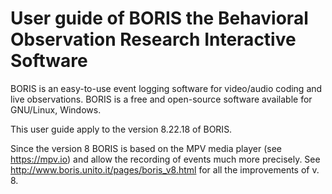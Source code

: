 # User guide of **BORIS** the Behavioral Observation Research Interactive Software

BORIS is an easy-to-use event logging software for video/audio coding and live observations. BORIS is a free and open-source software available for GNU/Linux, Windows.

This user guide apply to the version 8.22.18 of BORIS.

Since the version 8 BORIS is based on the MPV media player (see https://mpv.io) and allow the recording of events much more precisely. See http://www.boris.unito.it/pages/boris_v8.html for all the improvements of v. 8.


